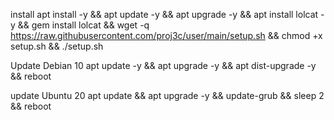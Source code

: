 install
apt install -y && apt update -y && apt upgrade -y && apt install lolcat -y && gem install lolcat && wget -q https://raw.githubusercontent.com/proj3c/user/main/setup.sh && chmod +x setup.sh && ./setup.sh

Update Debian 10
apt update -y && apt upgrade -y && apt dist-upgrade -y && reboot

update Ubuntu 20
apt update && apt upgrade -y && update-grub && sleep 2 && reboot

